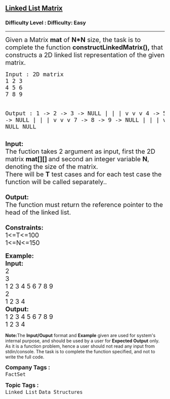 <h2><a href="https://www.geeksforgeeks.org/problems/linked-list-matrix/1">Linked List Matrix</a></h2><h3>Difficulty Level : Difficulty: Easy</h3><hr><div class="problems_problem_content__Xm_eO"><p><span style="font-size: 20px;">Given a Matrix <strong>mat</strong>&nbsp;of <strong>N*N</strong>&nbsp;size, the task is to complete the function <strong>constructLinkedMatrix(),</strong> that constructs a 2D linked list representation of the given matrix.</span></p>
<pre><span style="font-size: 18px;">Input : 2D matrix 
1 2 3
4 5 6
7 8 9

Output :
1 -&gt; 2 -&gt; 3 -&gt; NULL
|    |    |
v    v    v
4 -&gt; 5 -&gt; 6 -&gt; NULL
|    |    |
v    v    v
7 -&gt; 8 -&gt; 9 -&gt; NULL
|    |    |
v    v    v
NULL NULL NULL</span></pre>
<p><span style="font-size: 20px;"><strong>Input:</strong><br>The fuction takes 2 argument as input, first the 2D matrix <strong>mat[][] </strong>and second an integer variable <strong>N</strong>, denoting the size of the matrix.<br>There will be <strong>T</strong> test cases and for each test case the function will be called separately..<br><br><strong>Output:</strong><br>The function must return the reference pointer&nbsp;to the head of the linked list.<br><br><strong>Constraints:</strong><br>1&lt;=T&lt;=100<br>1&lt;=N&lt;=150</span><br><br><strong><span style="font-size: 20px;">Example:<br>Input:</span></strong><br><span style="font-size: 20px;">2<br>3<br>1 2 3 4 5 6 7 8 9<br>2<br>1 2 3 4</span><br><strong><span style="font-size: 20px;">Output:</span></strong><br><span style="font-size: 20px;">1 2 3 4 5 6 7 8 9<br>1 2 3 4</span></p>
<p><strong>Note:</strong>The <strong>Input/Ouput</strong> format and <strong>Example</strong> given are used for system's internal purpose, and should be used by a user for <strong>Expected Output</strong> only. As it is a function problem, hence a user should not read any input from stdin/console. The task is to complete the function specified, and not to write the full code.</p></div><p><span style=font-size:18px><strong>Company Tags : </strong><br><code>FactSet</code>&nbsp;<br><p><span style=font-size:18px><strong>Topic Tags : </strong><br><code>Linked List</code>&nbsp;<code>Data Structures</code>&nbsp;